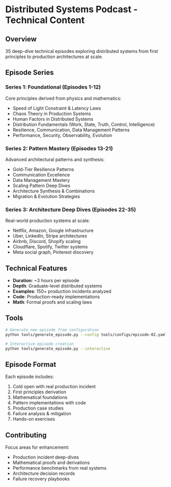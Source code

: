 # Distributed Systems Podcast - Technical Content

## Overview
35 deep-dive technical episodes exploring distributed systems from first principles to production architectures at scale.

## Episode Series

### Series 1: Foundational (Episodes 1-12)
Core principles derived from physics and mathematics:
- Speed of Light Constraint & Latency Laws
- Chaos Theory in Production Systems
- Human Factors in Distributed Systems
- Distribution Fundamentals (Work, State, Truth, Control, Intelligence)
- Resilience, Communication, Data Management Patterns
- Performance, Security, Observability, Evolution

### Series 2: Pattern Mastery (Episodes 13-21)
Advanced architectural patterns and synthesis:
- Gold-Tier Resilience Patterns
- Communication Excellence
- Data Management Mastery
- Scaling Pattern Deep Dives
- Architecture Synthesis & Combinations
- Migration & Evolution Strategies

### Series 3: Architecture Deep Dives (Episodes 22-35)
Real-world production systems at scale:
- Netflix, Amazon, Google infrastructure
- Uber, LinkedIn, Stripe architectures
- Airbnb, Discord, Shopify scaling
- Cloudflare, Spotify, Twitter systems
- Meta social graph, Pinterest discovery

## Technical Features
- **Duration**: ~3 hours per episode
- **Depth**: Graduate-level distributed systems
- **Examples**: 150+ production incidents analyzed
- **Code**: Production-ready implementations
- **Math**: Formal proofs and scaling laws

## Tools
```bash
# Generate new episode from configuration
python tools/generate_episode.py --config tools/configs/episode-02.yaml

# Interactive episode creation
python tools/generate_episode.py --interactive
```

## Episode Format
Each episode includes:
1. Cold open with real production incident
2. First principles derivation
3. Mathematical foundations
4. Pattern implementations with code
5. Production case studies
6. Failure analysis & mitigation
7. Hands-on exercises

## Contributing
Focus areas for enhancement:
- Production incident deep-dives
- Mathematical proofs and derivations
- Performance benchmarks from real systems
- Architecture decision records
- Failure recovery playbooks
